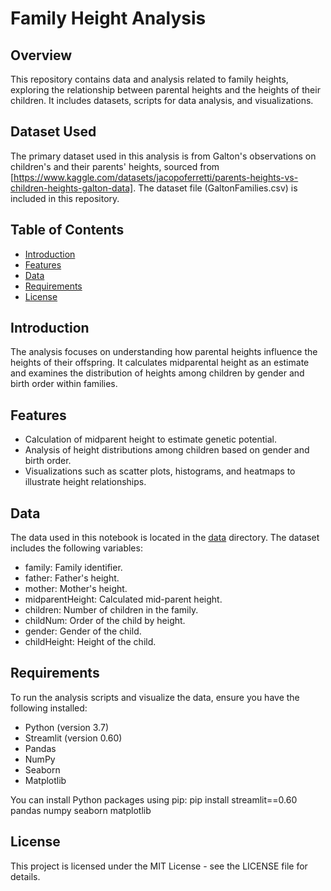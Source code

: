 # Family Height Analysis

## Overview
This repository contains data and analysis related to family heights, exploring the relationship between parental heights and the heights of their children. It includes datasets, scripts for data analysis, and visualizations.

## Dataset Used
The primary dataset used in this analysis is from Galton's observations on children's and their parents' heights, sourced from [https://www.kaggle.com/datasets/jacopoferretti/parents-heights-vs-children-heights-galton-data]. The dataset file (GaltonFamilies.csv) is included in this repository.

## Table of Contents
- [Introduction](#Introduction)
- [Features](#Features)
- [Data](#Data)
- [Requirements](#Requirements)
- [License](#license)

## Introduction
The analysis focuses on understanding how parental heights influence the heights of their offspring. It calculates midparental height as an estimate and examines the distribution of heights among children by gender and birth order within families.

## Features
- Calculation of midparent height to estimate genetic potential.
- Analysis of height distributions among children based on gender and birth order.
- Visualizations such as scatter plots, histograms, and heatmaps to illustrate height relationships.
  
## Data
The data used in this notebook is located in the [data](GaltonFamilies.csv) directory. The dataset includes the following variables:

- family: Family identifier.
- father: Father's height.
- mother: Mother's height.
- midparentHeight: Calculated mid-parent height.
- children: Number of children in the family.
- childNum: Order of the child by height.
- gender: Gender of the child.
- childHeight: Height of the child.

## Requirements
To run the analysis scripts and visualize the data, ensure you have the following installed:

- Python (version 3.7)
- Streamlit (version 0.60)
- Pandas
- NumPy
- Seaborn
- Matplotlib

You can install Python packages using pip:
pip install streamlit==0.60 pandas numpy seaborn matplotlib

## License
This project is licensed under the MIT License - see the LICENSE file for details.



